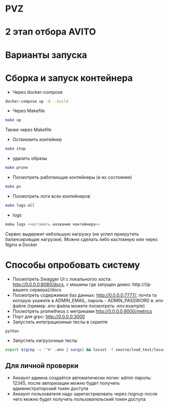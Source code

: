 # PVZ

# 2 этап отбора AVITO

# Варианты запуска

# Сборка и запуск контейнера

- Через docker-compose
```bash
docker-compose up -d --build
```
- Через Makefile
```bash
make up
```
Также через Makefile
- Остановить контейнер
```bash
make stop
```
- удалить образы
```bash
make prune
```
- Посмотреть работающие контейнеры (и их состояние)
```bash
make ps
```
- Посмотреть логи всех контейнеров
```bash
make logs-all
```
- logs
```bash
makw logs <<вставить название контейнера>>
```

Cервис выдержит небольшую нагрузку (не успел прикрутить балансировщик нагрузки). Можно сделать либо кастомную или через Nginx и Docker

# Способы опробовать систему
- Посмотреть Swagger UI с локальногоо хоста: http://0.0.0.0:8080/docs, с машины где запущен докео: http://{ip вашего сервера}/docs
- Посмотреть содержимое баз данных: http://0.0.0.0:7777/, почта та которую укажете в ADMIN_EMAIL, пароль - ADMIN_PASSWORD в .env файле (пример .env файла можете посмотреть .env.example)
- Посмотреть prometheus с метриками http://0.0.0.0:9000/metrics
- Порт для grpc: http://0.0.0.0:3000
- Запустить интеграционные тесты в скрипте
```bash
python
```
- Запустить нагрузочные тесты
```bash
export $(grep -v '^#' .env | xargs) && locust -f source/load_test/locustfile.py --host=http://localhost:$PORT
```

## Для личной проверки
- Аккаунт админа создаётся автоматически логин: admin пароль: 12345, после авторизации можно будет получить администраторский токен доступа
- Аккаунт пользователя надо зарегастрировать через /signup после чего можно будет получить пользовательский токен доступа
